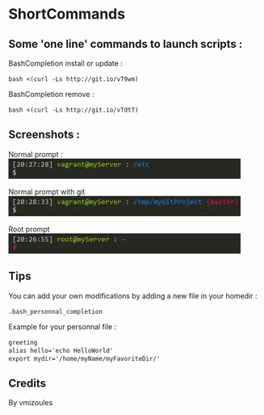 ShortCommands
=============

Some 'one line' commands to launch scripts :
------------------

BashCompletion install or update :

    bash <(curl -Ls http://git.io/vT9wm)

BashCompletion remove :

	bash <(curl -Ls http://git.io/vTdtT)

Screenshots :
-------------

Normal prompt :
![Screenshot Prompt1](/screenshot/prompt1.jpg?raw=true "Normal prompt")

Normal prompt with git
![Screenshot Prompt2](/screenshot/prompt2.jpg?raw=true "Normal prompt with git")

Root prompt
![Screenshot Prompt3](/screenshot/prompt3.jpg?raw=true "Root prompt")


Tips
----

You can add your own modifications by adding a new file in your homedir :

	.bash_personnal_completion

Example for your personnal file :

    greeting
    alias hello='echo HelloWorld'
    export mydir='/home/myName/myFavoriteDir/'

Credits
-------

By vmizoules
